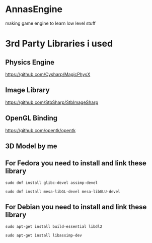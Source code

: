 # AnnasEngine
making game engine to learn low level stuff


# 3rd Party Libraries i used

## Physics Engine
https://github.com/Cysharp/MagicPhysX

## Image Library
https://github.com/StbSharp/StbImageSharp

## OpenGL Binding
https://github.com/opentk/opentk

## 3D Model by me


## For Fedora you need to install and link these library
`sudo dnf install glibc-devel assimp-devel`

`sudo dnf install mesa-libGL-devel mesa-libGLU-devel`


## For Debian you need to install and link these library

`sudo apt-get install build-essential libdl2`

`sudo apt-get install libassimp-dev`
